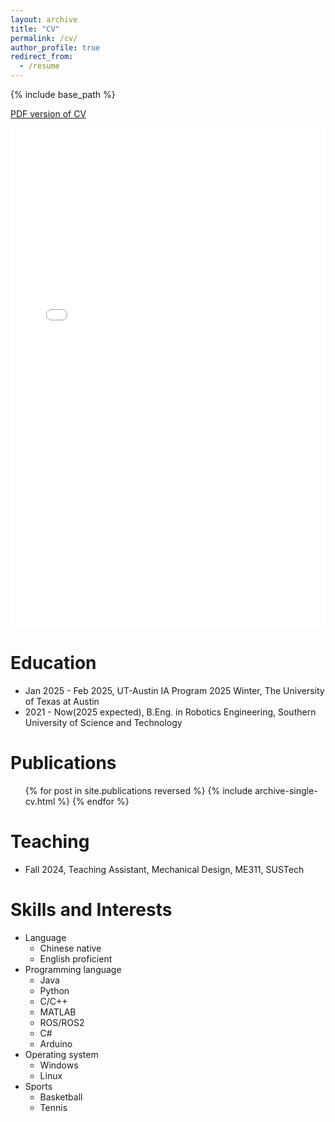 ```yaml
---
layout: archive
title: "CV"
permalink: /cv/
author_profile: true
redirect_from:
  - /resume
---
```


{% include base_path %}

<a href="../files/CV-Guojing Huang.pdf" target="_blank">PDF version of CV</a>
<iframe src="../files/CV-Guojing Huang.pdf" width="100%" height="800px" style="border: none;"></iframe>




Education
======
* Jan 2025 - Feb 2025, UT-Austin IA Program 2025 Winter, The University of Texas at Austin
* 2021 - Now(2025 expected), B.Eng. in Robotics Engineering, Southern University of Science and Technology


Publications
======
  <ul>{% for post in site.publications reversed %}
    {% include archive-single-cv.html %}
  {% endfor %}</ul>


Teaching
======
* Fall 2024, Teaching Assistant, Mechanical Design, ME311, SUSTech


Skills and Interests
======
* Language
  * Chinese native
  * English proficient
* Programming language
  * Java
  * Python
  * C/C++
  * MATLAB
  * ROS/ROS2
  * C#
  * Arduino
* Operating system
  * Windows
  * Linux
* Sports
  * Basketball
  * Tennis


  
<!-- Service and leadership
====== -->


